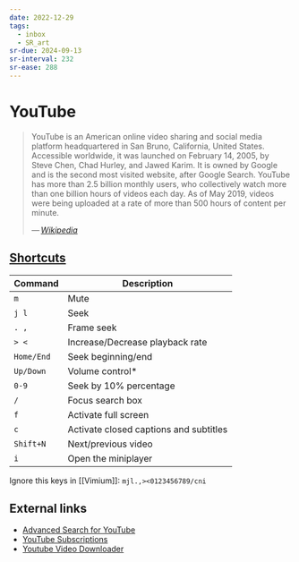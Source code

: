 ```yaml
---
date: 2022-12-29
tags:
  - inbox
  - SR_art
sr-due: 2024-09-13
sr-interval: 232
sr-ease: 288
---
```


# YouTube

> YouTube is an American online video sharing and social media platform
> headquartered in San Bruno, California, United States. Accessible
> worldwide, it was launched on February 14, 2005, by Steve Chen, Chad
> Hurley, and Jawed Karim. It is owned by Google and is the second most visited
> website, after Google Search. YouTube has more than 2.5 billion monthly
> users, who collectively watch more than one billion hours of videos each
> day. As of May 2019, videos were being uploaded at a rate of more than 500
> hours of content per minute.
>
> — <cite>[Wikipedia](https://en.wikipedia.org/wiki/YouTube)</cite>

## [Shortcuts](https://support.google.com/youtube/answer/7631406)

| Command   | Description                            |
|-----------|----------------------------------------|
| `m`         | Mute                                   |
| `j l`       | Seek                                   |
| `. ,`       | Frame seek                             |
| `> <`       | Increase/Decrease playback rate        |
| `Home/End`  | Seek beginning/end                     |
| `Up/Down`   | Volume control*                         |
| `0-9`       | Seek by 10% percentage                 |
| `/`         | Focus search box                       |
| `f`         | Activate full screen                   |
| `c`         | Activate closed captions and subtitles |
| `Shift+N`   | Next/previous video                    |
| `i`         | Open the miniplayer                    |

Ignore this keys in [[Vimium]]: `mjl.,><0123456789/cni`

## External links

- [Advanced Search for YouTube](https://playlists.at/youtube/search/)
- [YouTube Subscriptions](https://www.youtube.com/feed/subscriptions)
- [Youtube Video Downloader](https://yt5s.biz/ru/)

